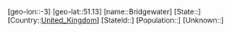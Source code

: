 ﻿---
location: [51.13,-3]
type: City
tags:
- geo/City


SpocWebEntityId: 29349
isDeleted: false
confidential: public

---
[geo-lon::-3]
[geo-lat::51.13]
[name::Bridgewater]
[State::]
[Country::[United_Kingdom](geo/Continent/Europe/United_Kingdom.md)]
[StateId::]
[Population::]
[Unknown::]

